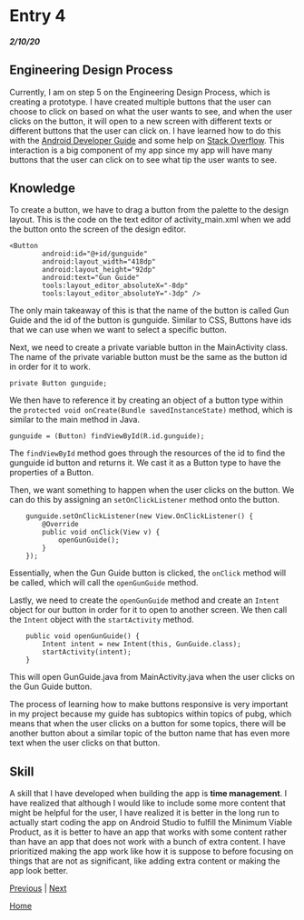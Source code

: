 # Entry 4
##### 2/10/20

## Engineering Design Process
Currently, I am on step 5 on the Engineering Design Process, which is creating a prototype. I have created multiple buttons that the user can choose to click on based on what the user wants to see, and when the user clicks on the button, it will open to a new screen with different texts or different buttons that the user can click on. I have learned how to do this with the [Android Developer Guide](https://developer.android.com/guide/topics/ui/controls/button) and some help on [Stack Overflow](https://stackoverflow.com/questions/24610527/how-do-i-get-a-button-to-open-another-activity). This interaction is a big component of my app since my app will have many buttons that the user can click on to see what tip the user wants to see.

## Knowledge
To create a button, we have to drag a button from the palette to the design layout. This is the code on the text editor of activity_main.xml when we add the button onto the screen of the design editor.

```
<Button
        android:id="@+id/gunguide"
        android:layout_width="418dp"
        android:layout_height="92dp"
        android:text="Gun Guide"
        tools:layout_editor_absoluteX="-8dp"
        tools:layout_editor_absoluteY="-3dp" />
```

The only main takeaway of this is that the name of the button is called Gun Guide and the id of the button is gunguide. Similar to CSS, Buttons have ids that we can use when we want to select a specific button.

Next, we need to create a private variable button in the MainActivity class. The name of the private variable button must be the same as the button id in order for it to work.

```private Button gunguide;```

We then have to reference it by creating an object of a button type within the ```protected void onCreate(Bundle savedInstanceState)``` method, which is similar to the main method in Java.

```gunguide = (Button) findViewById(R.id.gunguide);```

The ```findViewById``` method goes through the resources of the id to find the gunguide id button and returns it. We cast it as a Button type to have the properties of a Button.

Then, we want something to happen when the user clicks on the button. We can do this by assigning an ```setOnClickListener``` method onto the button.

```
    gunguide.setOnClickListener(new View.OnClickListener() {
        @Override
        public void onClick(View v) {
            openGunGuide();
        }
    });
```

Essentially, when the Gun Guide button is clicked, the ```onClick``` method will be called, which will call the ```openGunGuide``` method.

Lastly, we need to create the ```openGunGuide``` method and create an ```Intent``` object for our button in order for it to open to another screen. We then call the ```Intent``` object with the ```startActivity``` method.

```
    public void openGunGuide() {
        Intent intent = new Intent(this, GunGuide.class);
        startActivity(intent);
    }
```

This will open GunGuide.java from MainActivity.java when the user clicks on the Gun Guide button.

The process of learning how to make buttons responsive is very important in my project because my guide has subtopics within topics of pubg, which means that when the user clicks on a button for some topics, there will be another button about a similar topic of the button name that has even more text when the user clicks on that button.

## Skill

A skill that I have developed when building the app is **time management**. I have realized that although I would like to include some more content that might be helpful for the user, I have realized it is better in the long run to actually start coding the app on Android Studio to fulfill the Minimum Viable Product, as it is better to have an app that works with some content rather than have an app that does not work with a bunch of extra content. I have prioritized making the app work like how it is suppose to before focusing on things that are not as significant, like adding extra content or making the app look better.

[Previous](entry03.md) | [Next](entry05.md)

[Home](../README.md)